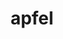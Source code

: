 ---
title: "apfel"
layout: cache
categories: [package, develop]
meta: {"compilers": ["gcc@11.4.0", "gcc@13.2.0"], "num_specs": 61, "num_specs_by_stack": {"hep": 61, "root": 61}, "oss": ["ubuntu22.04", "ubuntu24.04"], "platforms": ["linux"], "stacks": ["hep", "root"], "targets": ["x86_64_v3"], "versions": ["3.1.1"]}
spec_details: [{"compiler": "gcc@11.4.0", "hash": "24ljkps7tobqh7xthf5w5z2tg3m3wxiq", "os": "ubuntu22.04", "platform": "linux", "size": "-", "stacks": ["hep", "root"], "target": "x86_64_v3", "variants": ["build_system=cmake", "build_type=Release", "generator=make", "~ipo", "+lhapdf", "+python"], "versions": ["3.1.1"]}, {"compiler": "gcc@11.4.0", "hash": "2jqhjqxeedliyxdwf2dcnbrn2qexugkz", "os": "ubuntu22.04", "platform": "linux", "size": "-", "stacks": ["hep", "root"], "target": "x86_64_v3", "variants": ["build_system=cmake", "build_type=Release", "generator=make", "~ipo", "+lhapdf", "+python"], "versions": ["3.1.1"]}, {"compiler": "gcc@13.2.0", "hash": "322demmtifv2tohvpdehulnoez4nqlfa", "os": "ubuntu24.04", "platform": "linux", "size": "-", "stacks": ["hep", "root"], "target": "x86_64_v3", "variants": ["build_system=cmake", "build_type=Release", "generator=make", "~ipo", "+lhapdf", "+python"], "versions": ["3.1.1"]}, {"compiler": "gcc@13.2.0", "hash": "35aijta5gbx72y3422susfk7xqmjtbpr", "os": "ubuntu24.04", "platform": "linux", "size": "-", "stacks": ["hep", "root"], "target": "x86_64_v3", "variants": ["build_system=cmake", "build_type=Release", "generator=make", "~ipo", "+lhapdf", "+python"], "versions": ["3.1.1"]}, {"compiler": "gcc@11.4.0", "hash": "3vja6ta6rtweqarmimketoj6d7455sqa", "os": "ubuntu22.04", "platform": "linux", "size": "-", "stacks": ["hep", "root"], "target": "x86_64_v3", "variants": ["build_system=cmake", "build_type=Release", "generator=make", "~ipo", "+lhapdf", "+python"], "versions": ["3.1.1"]}, {"compiler": "gcc@11.4.0", "hash": "4cuwpsbeps2mfv24gv4lbxluxbwosk2p", "os": "ubuntu22.04", "platform": "linux", "size": "-", "stacks": ["hep", "root"], "target": "x86_64_v3", "variants": ["build_system=cmake", "build_type=Release", "generator=make", "~ipo", "+lhapdf", "+python"], "versions": ["3.1.1"]}, {"compiler": "gcc@13.2.0", "hash": "4x5ynzfr6gc7lz3bczlyymlspg2iivsm", "os": "ubuntu24.04", "platform": "linux", "size": "-", "stacks": ["hep", "root"], "target": "x86_64_v3", "variants": ["build_system=cmake", "build_type=Release", "generator=make", "~ipo", "+lhapdf", "+python"], "versions": ["3.1.1"]}, {"compiler": "gcc@13.2.0", "hash": "4ye73jixprxwnouasapn5ip4x4y3dhzs", "os": "ubuntu24.04", "platform": "linux", "size": "-", "stacks": ["hep", "root"], "target": "x86_64_v3", "variants": ["build_system=cmake", "build_type=Release", "generator=make", "~ipo", "+lhapdf", "+python"], "versions": ["3.1.1"]}, {"compiler": "gcc@13.2.0", "hash": "6avp2rch7rl7jikolq6doawx4x3wsjbm", "os": "ubuntu24.04", "platform": "linux", "size": "-", "stacks": ["hep", "root"], "target": "x86_64_v3", "variants": ["build_system=cmake", "build_type=Release", "generator=make", "~ipo", "+lhapdf", "+python"], "versions": ["3.1.1"]}, {"compiler": "gcc@13.2.0", "hash": "ae4fp2a2mkkrw3kpm2etogzqd6jjtuh2", "os": "ubuntu24.04", "platform": "linux", "size": "-", "stacks": ["hep", "root"], "target": "x86_64_v3", "variants": ["build_system=cmake", "build_type=Release", "generator=make", "~ipo", "+lhapdf", "+python"], "versions": ["3.1.1"]}, {"compiler": "gcc@11.4.0", "hash": "angyhr2l6ucz6zrmmz3egtgxl5jjuanp", "os": "ubuntu22.04", "platform": "linux", "size": "-", "stacks": ["hep", "root"], "target": "x86_64_v3", "variants": ["build_system=cmake", "build_type=Release", "generator=make", "~ipo", "+lhapdf", "+python"], "versions": ["3.1.1"]}, {"compiler": "gcc@13.2.0", "hash": "apcobqpgxgiyumfzhlc25dzzo3a4hm3j", "os": "ubuntu24.04", "platform": "linux", "size": "-", "stacks": ["hep", "root"], "target": "x86_64_v3", "variants": ["build_system=cmake", "build_type=Release", "generator=make", "~ipo", "+lhapdf", "+python"], "versions": ["3.1.1"]}, {"compiler": "gcc@11.4.0", "hash": "b5pirdjjgimmknjce274kejwryne3ngb", "os": "ubuntu22.04", "platform": "linux", "size": "-", "stacks": ["hep", "root"], "target": "x86_64_v3", "variants": ["build_system=cmake", "build_type=Release", "generator=make", "~ipo", "+lhapdf", "+python"], "versions": ["3.1.1"]}, {"compiler": "gcc@11.4.0", "hash": "bs5xkxiwknyzlsrzkml7oi4nmmvpncj5", "os": "ubuntu22.04", "platform": "linux", "size": "-", "stacks": ["hep", "root"], "target": "x86_64_v3", "variants": ["build_system=cmake", "build_type=Release", "generator=make", "~ipo", "+lhapdf", "+python"], "versions": ["3.1.1"]}, {"compiler": "gcc@13.2.0", "hash": "czagmp4ioke6axk6oq63ffdbsuhwgiqz", "os": "ubuntu24.04", "platform": "linux", "size": "-", "stacks": ["hep", "root"], "target": "x86_64_v3", "variants": ["build_system=cmake", "build_type=Release", "generator=make", "~ipo", "+lhapdf", "+python"], "versions": ["3.1.1"]}, {"compiler": "gcc@11.4.0", "hash": "d3deutipa5pllyipov6qbrrod4jljq62", "os": "ubuntu22.04", "platform": "linux", "size": "-", "stacks": ["hep", "root"], "target": "x86_64_v3", "variants": ["build_system=cmake", "build_type=Release", "generator=make", "~ipo", "+lhapdf", "+python"], "versions": ["3.1.1"]}, {"compiler": "gcc@11.4.0", "hash": "dhhe2e3od4mppd7ymvalpwek5bouoohv", "os": "ubuntu22.04", "platform": "linux", "size": "-", "stacks": ["hep", "root"], "target": "x86_64_v3", "variants": ["build_system=cmake", "build_type=Release", "generator=make", "~ipo", "+lhapdf", "+python"], "versions": ["3.1.1"]}, {"compiler": "gcc@11.4.0", "hash": "dstb2ckho6eydtd5hplqqf7pipknpmj4", "os": "ubuntu22.04", "platform": "linux", "size": "-", "stacks": ["hep", "root"], "target": "x86_64_v3", "variants": ["build_system=cmake", "build_type=Release", "generator=make", "~ipo", "+lhapdf", "+python"], "versions": ["3.1.1"]}, {"compiler": "gcc@11.4.0", "hash": "f4owbpyf4uptzkcmiqryrzljt5bwwjx7", "os": "ubuntu22.04", "platform": "linux", "size": "-", "stacks": ["hep", "root"], "target": "x86_64_v3", "variants": ["build_system=cmake", "build_type=Release", "generator=make", "~ipo", "+lhapdf", "+python"], "versions": ["3.1.1"]}, {"compiler": "gcc@11.4.0", "hash": "fm4r27r6n4xuaoyhcib6222ruyp4rpoh", "os": "ubuntu22.04", "platform": "linux", "size": "-", "stacks": ["hep", "root"], "target": "x86_64_v3", "variants": ["build_system=cmake", "build_type=Release", "generator=make", "~ipo", "+lhapdf", "+python"], "versions": ["3.1.1"]}, {"compiler": "gcc@11.4.0", "hash": "fnqmmrlspwuycemwmgwrajqodufllayh", "os": "ubuntu22.04", "platform": "linux", "size": "-", "stacks": ["hep", "root"], "target": "x86_64_v3", "variants": ["build_system=cmake", "build_type=Release", "generator=make", "~ipo", "+lhapdf", "+python"], "versions": ["3.1.1"]}, {"compiler": "gcc@13.2.0", "hash": "fz7jxlfuc25qys6fhpec6i7fe34ttxvw", "os": "ubuntu24.04", "platform": "linux", "size": "-", "stacks": ["hep", "root"], "target": "x86_64_v3", "variants": ["build_system=cmake", "build_type=Release", "generator=make", "~ipo", "+lhapdf", "+python"], "versions": ["3.1.1"]}, {"compiler": "gcc@11.4.0", "hash": "g3dwh4f6lu6o4fljzeqj3h43t25hjx4b", "os": "ubuntu22.04", "platform": "linux", "size": "-", "stacks": ["hep", "root"], "target": "x86_64_v3", "variants": ["build_system=cmake", "build_type=Release", "generator=make", "~ipo", "+lhapdf", "+python"], "versions": ["3.1.1"]}, {"compiler": "gcc@11.4.0", "hash": "ga4ukurrakll54diiyjd6ua4uhhbc2m7", "os": "ubuntu22.04", "platform": "linux", "size": "-", "stacks": ["hep", "root"], "target": "x86_64_v3", "variants": ["build_system=cmake", "build_type=Release", "generator=make", "~ipo", "+lhapdf", "+python"], "versions": ["3.1.1"]}, {"compiler": "gcc@13.2.0", "hash": "gctg2hm67gjmxeb7r7ayjvwq7dourunq", "os": "ubuntu24.04", "platform": "linux", "size": "-", "stacks": ["hep", "root"], "target": "x86_64_v3", "variants": ["build_system=cmake", "build_type=Release", "generator=make", "~ipo", "+lhapdf", "+python"], "versions": ["3.1.1"]}, {"compiler": "gcc@11.4.0", "hash": "h3c33wwd3yq7ap2mn2nvyu3vxtmaazo4", "os": "ubuntu22.04", "platform": "linux", "size": "-", "stacks": ["hep", "root"], "target": "x86_64_v3", "variants": ["build_system=cmake", "build_type=Release", "generator=make", "~ipo", "+lhapdf", "+python"], "versions": ["3.1.1"]}, {"compiler": "gcc@11.4.0", "hash": "h3nysxdpbrclbvq7zyqpoysovdpstifb", "os": "ubuntu22.04", "platform": "linux", "size": "-", "stacks": ["hep", "root"], "target": "x86_64_v3", "variants": ["build_system=cmake", "build_type=Release", "generator=make", "~ipo", "+lhapdf", "+python"], "versions": ["3.1.1"]}, {"compiler": "gcc@11.4.0", "hash": "hsgmdakzqrw5huazidlgsbh3grtvm7xa", "os": "ubuntu22.04", "platform": "linux", "size": "-", "stacks": ["hep", "root"], "target": "x86_64_v3", "variants": ["build_system=cmake", "build_type=Release", "generator=make", "~ipo", "+lhapdf", "+python"], "versions": ["3.1.1"]}, {"compiler": "gcc@11.4.0", "hash": "hvnrg42dh3welaxqygcngq2mjquzufx3", "os": "ubuntu22.04", "platform": "linux", "size": "-", "stacks": ["hep", "root"], "target": "x86_64_v3", "variants": ["build_system=cmake", "build_type=Release", "generator=make", "~ipo", "+lhapdf", "+python"], "versions": ["3.1.1"]}, {"compiler": "gcc@13.2.0", "hash": "j44u36fdckebrslkhfz2tzkzgz7oxkfd", "os": "ubuntu24.04", "platform": "linux", "size": "-", "stacks": ["hep", "root"], "target": "x86_64_v3", "variants": ["build_system=cmake", "build_type=Release", "generator=make", "~ipo", "+lhapdf", "+python"], "versions": ["3.1.1"]}, {"compiler": "gcc@11.4.0", "hash": "jtxuvzl6jvs2st5l72ip7m5kimcfmuqv", "os": "ubuntu22.04", "platform": "linux", "size": "-", "stacks": ["hep", "root"], "target": "x86_64_v3", "variants": ["build_system=cmake", "build_type=Release", "generator=make", "~ipo", "+lhapdf", "+python"], "versions": ["3.1.1"]}, {"compiler": "gcc@11.4.0", "hash": "jxn73yreacjfpxqpkbmxnhbol3i55ekk", "os": "ubuntu22.04", "platform": "linux", "size": "-", "stacks": ["hep", "root"], "target": "x86_64_v3", "variants": ["build_system=cmake", "build_type=Release", "generator=make", "~ipo", "+lhapdf", "+python"], "versions": ["3.1.1"]}, {"compiler": "gcc@11.4.0", "hash": "knd4qulctr6qy3gcjkedczxcfxdhchds", "os": "ubuntu22.04", "platform": "linux", "size": "-", "stacks": ["hep", "root"], "target": "x86_64_v3", "variants": ["build_system=cmake", "build_type=Release", "generator=make", "~ipo", "+lhapdf", "+python"], "versions": ["3.1.1"]}, {"compiler": "gcc@13.2.0", "hash": "lpf6wd6kg54yxbjpyx5a7e4b5uahqduv", "os": "ubuntu24.04", "platform": "linux", "size": "-", "stacks": ["hep", "root"], "target": "x86_64_v3", "variants": ["build_system=cmake", "build_type=Release", "generator=make", "~ipo", "+lhapdf", "+python"], "versions": ["3.1.1"]}, {"compiler": "gcc@13.2.0", "hash": "lqkayyykr3bkpefknfeqzgptekzjs6ky", "os": "ubuntu24.04", "platform": "linux", "size": "-", "stacks": ["hep", "root"], "target": "x86_64_v3", "variants": ["build_system=cmake", "build_type=Release", "generator=make", "~ipo", "+lhapdf", "+python"], "versions": ["3.1.1"]}, {"compiler": "gcc@13.2.0", "hash": "mxuml62zymq33zfsufqhcv6njaffen2u", "os": "ubuntu24.04", "platform": "linux", "size": "-", "stacks": ["hep", "root"], "target": "x86_64_v3", "variants": ["build_system=cmake", "build_type=Release", "generator=make", "~ipo", "+lhapdf", "+python"], "versions": ["3.1.1"]}, {"compiler": "gcc@11.4.0", "hash": "mylqlmhn4y76kscfnil7jydwplizr5jy", "os": "ubuntu22.04", "platform": "linux", "size": "-", "stacks": ["hep", "root"], "target": "x86_64_v3", "variants": ["build_system=cmake", "build_type=Release", "generator=make", "~ipo", "+lhapdf", "+python"], "versions": ["3.1.1"]}, {"compiler": "gcc@11.4.0", "hash": "nbjnr6gxjcdkzps6q7odyuztlsdduuqu", "os": "ubuntu22.04", "platform": "linux", "size": "-", "stacks": ["hep", "root"], "target": "x86_64_v3", "variants": ["build_system=cmake", "build_type=Release", "generator=make", "~ipo", "+lhapdf", "+python"], "versions": ["3.1.1"]}, {"compiler": "gcc@11.4.0", "hash": "ne5jvhlnje2xpqhaoo4cr6usyfjifabj", "os": "ubuntu22.04", "platform": "linux", "size": "-", "stacks": ["hep", "root"], "target": "x86_64_v3", "variants": ["build_system=cmake", "build_type=Release", "generator=make", "~ipo", "+lhapdf", "+python"], "versions": ["3.1.1"]}, {"compiler": "gcc@13.2.0", "hash": "nfxliwwwfdhyksumnqr3ovybykvjxikt", "os": "ubuntu24.04", "platform": "linux", "size": "-", "stacks": ["hep", "root"], "target": "x86_64_v3", "variants": ["build_system=cmake", "build_type=Release", "generator=make", "~ipo", "+lhapdf", "+python"], "versions": ["3.1.1"]}, {"compiler": "gcc@13.2.0", "hash": "np4ippt5gu2ecattlmwh3lbevi3eip5l", "os": "ubuntu24.04", "platform": "linux", "size": "-", "stacks": ["hep", "root"], "target": "x86_64_v3", "variants": ["build_system=cmake", "build_type=Release", "generator=make", "~ipo", "+lhapdf", "+python"], "versions": ["3.1.1"]}, {"compiler": "gcc@11.4.0", "hash": "oqmkmisgseom3y3hou5pnaj4ba37575d", "os": "ubuntu22.04", "platform": "linux", "size": "-", "stacks": ["hep", "root"], "target": "x86_64_v3", "variants": ["build_system=cmake", "build_type=Release", "generator=make", "~ipo", "+lhapdf", "+python"], "versions": ["3.1.1"]}, {"compiler": "gcc@11.4.0", "hash": "ow235df2nriz3gwdgksp6kwii2wxjxob", "os": "ubuntu22.04", "platform": "linux", "size": "-", "stacks": ["hep", "root"], "target": "x86_64_v3", "variants": ["build_system=cmake", "build_type=Release", "generator=make", "~ipo", "+lhapdf", "+python"], "versions": ["3.1.1"]}, {"compiler": "gcc@13.2.0", "hash": "pvfwrq3wkmvm443lu7fwchqssnspdwvu", "os": "ubuntu24.04", "platform": "linux", "size": "-", "stacks": ["hep", "root"], "target": "x86_64_v3", "variants": ["build_system=cmake", "build_type=Release", "generator=make", "~ipo", "+lhapdf", "+python"], "versions": ["3.1.1"]}, {"compiler": "gcc@13.2.0", "hash": "pzstgmpqv6gahrzffpukyith3fnlhya7", "os": "ubuntu24.04", "platform": "linux", "size": "-", "stacks": ["hep", "root"], "target": "x86_64_v3", "variants": ["build_system=cmake", "build_type=Release", "generator=make", "~ipo", "+lhapdf", "+python"], "versions": ["3.1.1"]}, {"compiler": "gcc@11.4.0", "hash": "q3altolcrxpara7pyivndb5swneougrz", "os": "ubuntu22.04", "platform": "linux", "size": "-", "stacks": ["hep", "root"], "target": "x86_64_v3", "variants": ["build_system=cmake", "build_type=Release", "generator=make", "~ipo", "+lhapdf", "+python"], "versions": ["3.1.1"]}, {"compiler": "gcc@11.4.0", "hash": "q7jyyhuzksprsrd5sfdetfv5nzffndaq", "os": "ubuntu22.04", "platform": "linux", "size": "-", "stacks": ["hep", "root"], "target": "x86_64_v3", "variants": ["build_system=cmake", "build_type=Release", "generator=make", "~ipo", "+lhapdf", "+python"], "versions": ["3.1.1"]}, {"compiler": "gcc@11.4.0", "hash": "qmantqpoaxfwyc7jpuq6jzax3vyapai2", "os": "ubuntu22.04", "platform": "linux", "size": "-", "stacks": ["hep", "root"], "target": "x86_64_v3", "variants": ["build_system=cmake", "build_type=Release", "generator=make", "~ipo", "+lhapdf", "+python"], "versions": ["3.1.1"]}, {"compiler": "gcc@11.4.0", "hash": "qsueubr3iaojkucqbkcjjjexevi6oxnm", "os": "ubuntu22.04", "platform": "linux", "size": "-", "stacks": ["hep", "root"], "target": "x86_64_v3", "variants": ["build_system=cmake", "build_type=Release", "generator=make", "~ipo", "+lhapdf", "+python"], "versions": ["3.1.1"]}, {"compiler": "gcc@11.4.0", "hash": "sxgpogqvgygtthbtyx445dolfdkx5hpz", "os": "ubuntu22.04", "platform": "linux", "size": "-", "stacks": ["hep", "root"], "target": "x86_64_v3", "variants": ["build_system=cmake", "build_type=Release", "generator=make", "~ipo", "+lhapdf", "+python"], "versions": ["3.1.1"]}, {"compiler": "gcc@11.4.0", "hash": "tiiqsmshztrzrloi2um2eqm6jzdc4xto", "os": "ubuntu22.04", "platform": "linux", "size": "-", "stacks": ["hep", "root"], "target": "x86_64_v3", "variants": ["build_system=cmake", "build_type=Release", "generator=make", "~ipo", "+lhapdf", "+python"], "versions": ["3.1.1"]}, {"compiler": "gcc@11.4.0", "hash": "tyyszlwuobnlx7b5l72q7ozsihreaxpc", "os": "ubuntu22.04", "platform": "linux", "size": "-", "stacks": ["hep", "root"], "target": "x86_64_v3", "variants": ["build_system=cmake", "build_type=Release", "generator=make", "~ipo", "+lhapdf", "+python"], "versions": ["3.1.1"]}, {"compiler": "gcc@11.4.0", "hash": "uj5jn4eiern5xujfrlkvixvdtynscfiy", "os": "ubuntu22.04", "platform": "linux", "size": "-", "stacks": ["hep", "root"], "target": "x86_64_v3", "variants": ["build_system=cmake", "build_type=Release", "generator=make", "~ipo", "+lhapdf", "+python"], "versions": ["3.1.1"]}, {"compiler": "gcc@11.4.0", "hash": "wos4bvl5ak54g43m3qkctxbsv4yqriba", "os": "ubuntu22.04", "platform": "linux", "size": "-", "stacks": ["hep", "root"], "target": "x86_64_v3", "variants": ["build_system=cmake", "build_type=Release", "generator=make", "~ipo", "+lhapdf", "+python"], "versions": ["3.1.1"]}, {"compiler": "gcc@13.2.0", "hash": "wq7lb24e6ayfc2zzkadzfy4tgccc62xc", "os": "ubuntu24.04", "platform": "linux", "size": "-", "stacks": ["hep", "root"], "target": "x86_64_v3", "variants": ["build_system=cmake", "build_type=Release", "generator=make", "~ipo", "+lhapdf", "+python"], "versions": ["3.1.1"]}, {"compiler": "gcc@11.4.0", "hash": "wtmpx5u2udwwl7iz7mswxm52kxmexlv5", "os": "ubuntu22.04", "platform": "linux", "size": "-", "stacks": ["hep", "root"], "target": "x86_64_v3", "variants": ["build_system=cmake", "build_type=Release", "generator=make", "~ipo", "+lhapdf", "+python"], "versions": ["3.1.1"]}, {"compiler": "gcc@13.2.0", "hash": "wucqp2z6zjhm2qcvvfh6rjuc7xppiwlw", "os": "ubuntu24.04", "platform": "linux", "size": "-", "stacks": ["hep", "root"], "target": "x86_64_v3", "variants": ["build_system=cmake", "build_type=Release", "generator=make", "~ipo", "+lhapdf", "+python"], "versions": ["3.1.1"]}, {"compiler": "gcc@11.4.0", "hash": "ypt3vzav3mfkjnm57ckjoe7vmer6uy57", "os": "ubuntu22.04", "platform": "linux", "size": "-", "stacks": ["hep", "root"], "target": "x86_64_v3", "variants": ["build_system=cmake", "build_type=Release", "generator=make", "~ipo", "+lhapdf", "+python"], "versions": ["3.1.1"]}, {"compiler": "gcc@11.4.0", "hash": "zdyiqtgnm6vobslqm64whpiitcz5ugzh", "os": "ubuntu22.04", "platform": "linux", "size": "-", "stacks": ["hep", "root"], "target": "x86_64_v3", "variants": ["build_system=cmake", "build_type=Release", "generator=make", "~ipo", "+lhapdf", "+python"], "versions": ["3.1.1"]}, {"compiler": "gcc@13.2.0", "hash": "zpzjtozvxwxldsky4llrifzcnw5xky6u", "os": "ubuntu24.04", "platform": "linux", "size": "-", "stacks": ["hep", "root"], "target": "x86_64_v3", "variants": ["build_system=cmake", "build_type=Release", "generator=make", "~ipo", "+lhapdf", "+python"], "versions": ["3.1.1"]}, {"compiler": "gcc@11.4.0", "hash": "ztjwyunfvea7x6nhd55qpblb2mdbapjv", "os": "ubuntu22.04", "platform": "linux", "size": "-", "stacks": ["hep", "root"], "target": "x86_64_v3", "variants": ["build_system=cmake", "build_type=Release", "generator=make", "~ipo", "+lhapdf", "+python"], "versions": ["3.1.1"]}]
---